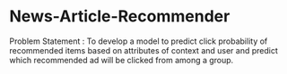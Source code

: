 # News-Article-Recommender

Problem Statement :
To develop a model to predict click probability of recommended items based on attributes of context and user and predict which recommended ad will be clicked from among a group.

